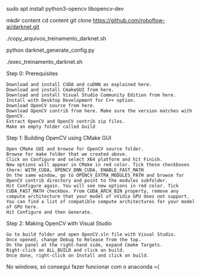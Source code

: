 sudo apt install python3-opencv libopencv-dev

mkdir content
cd content
git clone https://github.com/roboflow-ai/darknet.git

./copy_arquivos_treinamento_darknet.sh

python darknet_generate_config.py

./exec_treinamento_darknet.sh





Step 0: Prerequisites

    Download and install CUDA and cuDNN as explained here.
    Download and install CmakeGUI from here.
    Download and install Visual Studio Community Edition from here. Install with Desktop Development for C++ option.
    Download OpenCV source from here.
    Download OpenCV contrib from here. Make sure the version matches with OpenCV.
    Extract OpenCV and OpenCV contrib zip files.
    Make an empty folder called build

Step 1: Building OpenCV using CMake GUI

    Open CMake GUI and browse for OpenCV source folder.
    Browse for make folder that we created above.
    Click on Configure and select X64 platform and hit Finish.
    New options will appear in CMake in red color. Tick these checkboxes there: WITH_CUDA, OPENCV_DNN_CUDA, ENABLE_FAST_MATH
    On the same window, go to OPENCV_EXTRA_MODULES_PATH and browse for OpenCV contrib directory and point to the modules subfolder.
    Hit Configure again. You will see new options in red color. Tick CUDA_FAST_MATH checkbox. From CUDA_ARCH_BIN property, remove any compute architecture that your model of nVidia GPU does not support. You can find a list of compatible compute architectures for your model of GPU here.
    Hit Configure and then Generate.

Step 2: Making OpenCV with Visual Studio

    Go to build folder and open OpenCV.sln file with Visual Studio.
    Once opened, change Debug to Release from the top.
    On the panel at the right-hand side, expand Cmake Targets.
    Right-click on ALL_BUILD and click on build.
    Once done, right-click on Install and click on build.

No windows, só consegui fazer funcionar com o anaconda =(